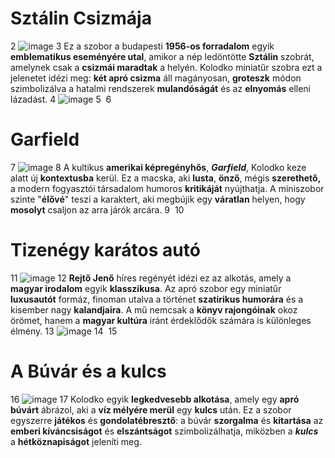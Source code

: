 # Sztálin Csizmája
2
![image](Cipő1.jpg)
3
Ez a szobor a budapesti **1956-os forradalom** egyik **emblematikus eseményére utal**, amikor a nép ledöntötte **Sztálin** szobrát, amelynek csak a **csizmái maradtak** a helyén. Kolodko miniatűr szobra ezt a jelenetet idézi meg: **két apró csizma** áll magányosan, **groteszk** módon szimbolizálva a hatalmi rendszerek **mulandóságát** és az **elnyomás** elleni lázadást.
4
![image](Cipő2.jpg)
5
​
6
# Garfield
7
![image](Garfield1.jpg)
8
A kultikus **amerikai képregényhős**, ***Garfield***, Kolodko keze alatt új **kontextusba** kerül. Ez a macska, aki **lusta**, **önző**, mégis **szerethető,** a modern fogyasztói társadalom humoros **kritikáját** nyújthatja. A miniszobor szinte "**élővé**" teszi a karaktert, aki megbújik egy **váratlan** helyen, hogy **mosolyt** csaljon az arra járók arcára.
9
​
10
# Tizenégy karátos autó
11
![image](Kocsi1.jpg)
12
**Rejtő Jenő** híres regényét idézi ez az alkotás, amely a **magyar irodalom** egyik **klasszikusa**. Az apró szobor egy miniatűr **luxusautót** formáz, finoman utalva a történet **szatirikus humorára** és a kisember nagy **kalandjaira**. A mű nemcsak a **könyv rajongóinak** okoz örömet, hanem a **magyar kultúra** iránt érdeklődők számára is különleges élmény.
13
![image](Kocsi2.jpg)
14
​
15
# A Búvár és a kulcs
16
![image](Búvár1.jpg)
17
Kolodko egyik **legkedvesebb alkotása**, amely egy **apró búvárt** ábrázol, aki a **víz mélyére merül** egy **kulcs** után. Ez a szobor egyszerre **játékos** és **gondolatébresztő**: a búvár **szorgalma** és **kitartása** az **emberi kíváncsiságot** és **elszántságot** szimbolizálhatja, miközben a ***kulcs*** a **hétköznapiságot** jeleníti meg.
